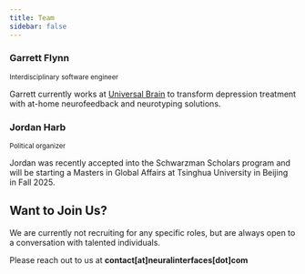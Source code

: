 ```yaml
---
title: Team
sidebar: false
---
```

<div class="team">
    <div class="member">
        <h3>Garrett Flynn</h3>
        <small>Interdisciplinary software engineer</small>
        <p>Garrett currently works at <a href="https://www.universal-brain.com">Universal Brain</a> to transform depression treatment with at-home neurofeedback and neurotyping solutions.</p>
    </div>
    <div class="member">
        <h3>Jordan Harb</h3>
        <small>Political organizer</small>
        <p>Jordan was recently accepted into the Schwarzman Scholars program and will be starting a Masters in Global Affairs at Tsinghua University in Beijing in Fall 2025.</p>
    </div>
</div>

## Want to Join Us?
We are currently not recruiting for any specific roles, but are always open to a conversation with talented individuals.

Please reach out to us at **contact[at]neuralinterfaces[dot]com**


